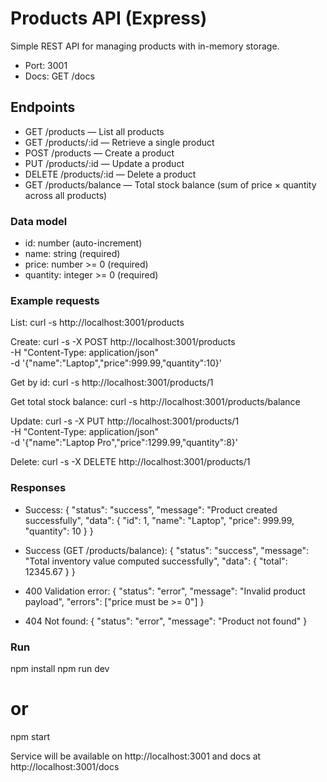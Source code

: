 # Products API (Express)

Simple REST API for managing products with in-memory storage.

- Port: 3001
- Docs: GET /docs

## Endpoints

- GET /products — List all products
- GET /products/:id — Retrieve a single product
- POST /products — Create a product
- PUT /products/:id — Update a product
- DELETE /products/:id — Delete a product
- GET /products/balance — Total stock balance (sum of price × quantity across all products)

### Data model
- id: number (auto-increment)
- name: string (required)
- price: number >= 0 (required)
- quantity: integer >= 0 (required)

### Example requests

List:
curl -s http://localhost:3001/products

Create:
curl -s -X POST http://localhost:3001/products \
  -H "Content-Type: application/json" \
  -d '{"name":"Laptop","price":999.99,"quantity":10}'

Get by id:
curl -s http://localhost:3001/products/1

Get total stock balance:
curl -s http://localhost:3001/products/balance

Update:
curl -s -X PUT http://localhost:3001/products/1 \
  -H "Content-Type: application/json" \
  -d '{"name":"Laptop Pro","price":1299.99,"quantity":8}'

Delete:
curl -s -X DELETE http://localhost:3001/products/1

### Responses

- Success:
{
  "status": "success",
  "message": "Product created successfully",
  "data": { "id": 1, "name": "Laptop", "price": 999.99, "quantity": 10 }
}

- Success (GET /products/balance):
{
  "status": "success",
  "message": "Total inventory value computed successfully",
  "data": { "total": 12345.67 }
}

- 400 Validation error:
{
  "status": "error",
  "message": "Invalid product payload",
  "errors": ["price must be >= 0"]
}

- 404 Not found:
{
  "status": "error",
  "message": "Product not found"
}

### Run

npm install
npm run dev
# or
npm start

Service will be available on http://localhost:3001 and docs at http://localhost:3001/docs
